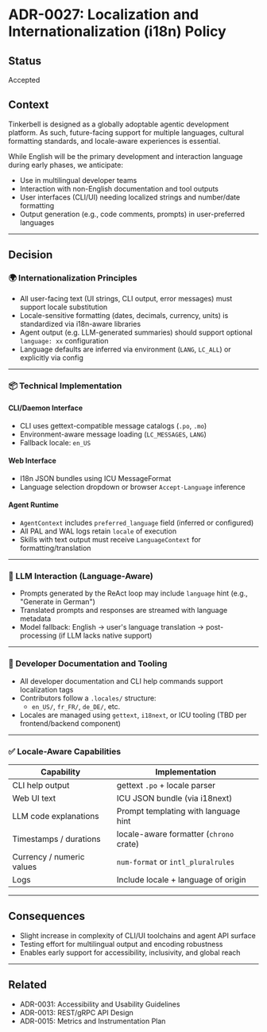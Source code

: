 # ADR-0027: Localization and Internationalization (i18n) Policy

## Status
Accepted

## Context
Tinkerbell is designed as a globally adoptable agentic development platform. As such, future-facing support for multiple languages, cultural formatting standards, and locale-aware experiences is essential.

While English will be the primary development and interaction language during early phases, we anticipate:

- Use in multilingual developer teams
- Interaction with non-English documentation and tool outputs
- User interfaces (CLI/UI) needing localized strings and number/date formatting
- Output generation (e.g., code comments, prompts) in user-preferred languages

---

## Decision

### 🌍 Internationalization Principles

- All user-facing text (UI strings, CLI output, error messages) must support locale substitution
- Locale-sensitive formatting (dates, decimals, currency, units) is standardized via i18n-aware libraries
- Agent output (e.g. LLM-generated summaries) should support optional `language: xx` configuration
- Language defaults are inferred via environment (`LANG`, `LC_ALL`) or explicitly via config

---

### 📦 Technical Implementation

#### CLI/Daemon Interface

- CLI uses gettext-compatible message catalogs (`.po`, `.mo`)
- Environment-aware message loading (`LC_MESSAGES`, `LANG`)
- Fallback locale: `en_US`

#### Web Interface

- I18n JSON bundles using ICU MessageFormat
- Language selection dropdown or browser `Accept-Language` inference

#### Agent Runtime

- `AgentContext` includes `preferred_language` field (inferred or configured)
- All PAL and WAL logs retain `locale` of execution
- Skills with text output must receive `LanguageContext` for formatting/translation

---

### 🧠 LLM Interaction (Language-Aware)

- Prompts generated by the ReAct loop may include `language` hint (e.g., "Generate in German")
- Translated prompts and responses are streamed with language metadata
- Model fallback: English → user's language translation → post-processing (if LLM lacks native support)

---

### 🧪 Developer Documentation and Tooling

- All developer documentation and CLI help commands support localization tags
- Contributors follow a `.locales/` structure:
  - `en_US/`, `fr_FR/`, `de_DE/`, etc.
- Locales are managed using `gettext`, `i18next`, or ICU tooling (TBD per frontend/backend component)

---

### ✅ Locale-Aware Capabilities

| Capability                  | Implementation                         |
|-----------------------------|------------------------------------------|
| CLI help output             | gettext `.po` + locale parser            |
| Web UI text                 | ICU JSON bundle (via i18next)            |
| LLM code explanations       | Prompt templating with language hint     |
| Timestamps / durations      | locale-aware formatter (`chrono` crate)  |
| Currency / numeric values   | `num-format` or `intl_pluralrules`       |
| Logs                        | Include locale + language of origin      |

---

## Consequences

- Slight increase in complexity of CLI/UI toolchains and agent API surface
- Testing effort for multilingual output and encoding robustness
- Enables early support for accessibility, inclusivity, and global reach

---

## Related

- ADR-0031: Accessibility and Usability Guidelines
- ADR-0013: REST/gRPC API Design
- ADR-0015: Metrics and Instrumentation Plan
